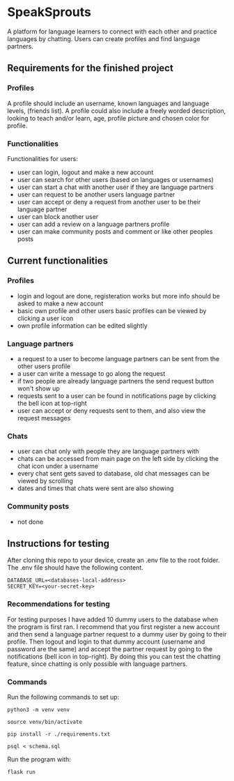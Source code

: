 # SpeakSprouts

A platform for language learners to connect with each other and practice languages by chatting. Users can create profiles and find language partners.


## Requirements for the finished project

### Profiles

A profile should include an username, known languages and language levels, (friends list).
A profile could also include a freely worded description, looking to teach and/or learn, age, profile picture and chosen color for profile.

### Functionalities

Functionalities for users:
- user can login, logout and make a new account
- user can search for other users (based on languages or usernames)
- user can start a chat with another user if they are language partners
- user can request to be another users language partner
- user can accept or deny a request from another user to be their language partner
- user can block another user
- user can add a review on a language partners profile
- user can make community posts and comment or like other peoples posts


## Current functionalities

### Profiles

- login and logout are done, registeration works but more info should be asked to make a new account
- basic own profile and other users basic profiles can be viewed by clicking a user icon
- own profile information can be edited slightly

### Language partners

- a request to a user to become language partners can be sent from the other users profile
- a user can write a message to go along the request
- if two people are already language partners the send request button won't show up
- requests sent to a user can be found in notifications page by clicking the bell icon at top-right
- user can accept or deny requests sent to them, and also view the request messages

### Chats

- user can chat only with people they are language partners with
- chats can be accessed from main page on the left side by clicking the chat icon under a username
- every chat sent gets saved to database, old chat messages can be viewed by scrolling
- dates and times that chats were sent are also showing

### Community posts

- not done


## Instructions for testing

After cloning this repo to your device, create an .env file to the root folder.
The .env file should have the following content.
```
DATABASE_URL=<databases-local-address>
SECRET_KEY=<your-secret-key>
```

### Recommendations for testing

For testing purposes I have added 10 dummy users to the database when the program is first ran.
I recommend that you first register a new account and then send a language partner
request to a dummy user by going to their profile. Then logout and login to that dummy account (username and password are the same)
 and accept the partner request by going to the notifications (bell icon in top-right).
By doing this you can test the chatting feature, since chatting is only possible with language partners.

### Commands

Run the following commands to set up:
```
python3 -m venv venv
```
```
source venv/bin/activate
```
```
pip install -r ./requirements.txt
```
```
psql < schema.sql
```
Run the program with:
```
flask run
```
